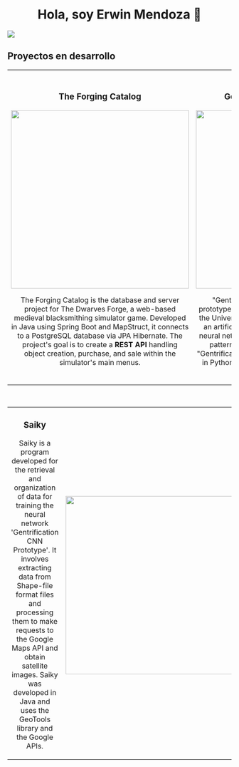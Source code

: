 <div align="center">
<h1 align="center">Hola, soy Erwin Mendoza 👋</h1>
</div>
<img src="https://i.pinimg.com/originals/f7/c7/a8/f7c7a857636a0e3295eca3d95362ec65.png">


## Proyectos en desarrollo
<table>
<tr>
<td width="50%">
<h3 align="center">The Forging Catalog</h3>
<div align="center">
<a href="https://github.com/erms256/Forging_Catalog" target="_blank"><img src="https://i.pinimg.com/originals/3e/95/9e/3e959e215b271ea65b18146213caca79.jpg" width="400" alt=""></a>
<p>
</p>
<p>The Forging Catalog is the database and server project for The Dwarves Forge, a web-based medieval blacksmithing simulator game. Developed in Java using Spring Boot and MapStruct, it connects to a PostgreSQL database via JPA Hibernate. The project's goal is to create a <strong>REST API </strong>handling object creation, purchase, and sale within the simulator's main menus.</p>
</div>
                                                                                      
</td>

<td width="50%">
               <br>
<h3 align="center">Gentrificación CNN Prototype</h3>
<div align="center">                                       
<a href="https://github.com/erms256" target="_blank"><img src="https://i.pinimg.com/originals/4b/8b/7f/4b8b7f81a70d338bd8272d5949b90c09.jpg" width="400" alt=""></a>
<br>
<p>
</p>
</p>"Gentrificación CNN Prototype" is the initial prototype of a research and development project at the University of Costa Rica, which aims to develop an artificial intelligence based on a convolutional neural network capable of identifying gentrification patterns in urban areas from satellite images.
  "Gentrificación CNN Prototype" has been developed in Python, using TensorFlow and libraries such as Keras, NumPy, and Pillow.</p>
</div>                                                             
</table>                                                                                 
</div>
<br>

<table>
<tr>
<td width="50%">
<h3 align="center">Saiky</h3>
<div align="center">
</p>
<p>Saiky is a program developed for the retrieval and organization of data for training the neural network 'Gentrification CNN Prototype'. It involves extracting data from Shape-file format files and processing them to make requests to the Google Maps API and obtain satellite images. Saiky was developed in Java and uses the GeoTools library and the Google APIs.</p>
</div>
                                                                                      
</td>       

<td width="50%">
<h3 align="center"></h3>
<div align="center">
<a href="https://github.com/erms256/Saiky" target="_blank"><img src="https://i.pinimg.com/originals/25/f0/38/25f0383630db44ebc6ea2a0aa6f585f5.jpg" width="400" alt=""></a>
<p>

</p>
<p></p>
</div>
                                                                                      
</td>  
</table>                                                                                 
</div>
<br>


